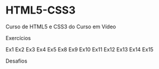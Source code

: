 # HTML5-CSS3
 Curso de HTML5 e CSS3 do Curso em Vídeo

 Exercícios 

 <a ref="https://y4guinho.github.io/HTML5-CSS3/ex001/">Ex1</a>
 <a ref="https://y4guinho.github.io/HTML5-CSS3/ex002/">Ex2</a>
 <a ref="https://y4guinho.github.io/HTML5-CSS3/ex003/">Ex3</a>
 <a ref="https://y4guinho.github.io/HTML5-CSS3/ex004/">Ex4</a>
 <a ref="https://y4guinho.github.io/HTML5-CSS3/ex005/">Ex5</a>
 <a ref="https://y4guinho.github.io/HTML5-CSS3/ex008/">Ex8</a>
 <a ref="https://y4guinho.github.io/HTML5-CSS3/ex009/">Ex9</a>
 <a ref="https://y4guinho.github.io/HTML5-CSS3/ex010/">Ex10</a>
 <a ref="https://y4guinho.github.io/HTML5-CSS3/ex011/">Ex11</a>
 <a ref="https://y4guinho.github.io/HTML5-CSS3/ex012/">Ex12</a>
 <a ref="https://y4guinho.github.io/HTML5-CSS3/ex013/">Ex13</a>
 <a ref="https://y4guinho.github.io/HTML5-CSS3/ex014/">Ex14</a>
 <a ref="https://y4guinho.github.io/HTML5-CSS3/ex015/">Ex15</a>

 Desafios 


